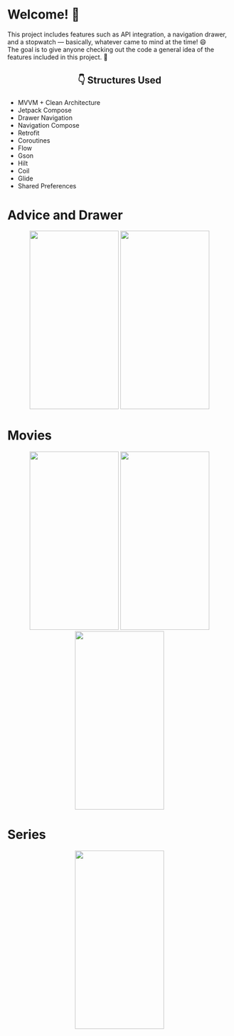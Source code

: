 # Welcome! 👋  

This project includes features such as API integration, a navigation drawer, and a stopwatch — basically, whatever came to mind at the time! 😄  
The goal is to give anyone checking out the code a general idea of the features included in this project. 🚀 

## <p align="center">:point_down: Structures Used </p>
- MVVM + Clean Architecture
- Jetpack Compose
- Drawer Navigation
- Navigation Compose
- Retrofit
- Coroutines
- Flow
- Gson
- Hilt
- Coil
- Glide
- Shared Preferences
# Advice and Drawer
<p align="center">
  <img src="https://github.com/user-attachments/assets/3316bb64-9cad-4337-833e-0beb4a0f084f" width="200" height="400" />
  <img src="https://github.com/user-attachments/assets/62c0e188-06cb-46db-8d71-4dcf989c6a29" width="200" height="400" />
</p>

# Movies
<p align="center">
  <img src="https://github.com/user-attachments/assets/a4254f60-e4da-4be7-904c-3f1d11a27a86" width="200" height="400" />
  <img src="https://github.com/user-attachments/assets/3eb4a917-94cd-458e-bb52-c73a97b6d044" width="200" height="400" />
  <img src="https://github.com/user-attachments/assets/274e4ac5-a60f-433f-8228-75c8b843929b" width="200" height="400" />
</p>

# Series
<p align="center">
  <img src="https://github.com/user-attachments/assets/9125d371-ba1e-4bb9-a2e4-f3bb2c4bebd3" width="200" height="400" />
  <img src="https://github.com/user-attachments/assets

